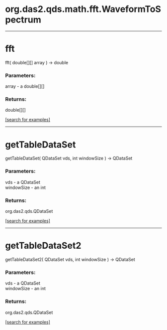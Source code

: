# org.das2.qds.math.fft.WaveformToSpectrum
***
<a name="fft"></a>
# fft
fft( double[][] array ) &rarr; double



### Parameters:
array - a double[][]

### Returns:
double[][]


<a href="https://github.com/autoplot/dev/search?q=fft&unscoped_q=fft">[search for examples]</a>

***
<a name="getTableDataSet"></a>
# getTableDataSet
getTableDataSet( QDataSet vds, int windowSize ) &rarr; QDataSet



### Parameters:
vds - a QDataSet
<br>windowSize - an int

### Returns:
org.das2.qds.QDataSet


<a href="https://github.com/autoplot/dev/search?q=getTableDataSet&unscoped_q=getTableDataSet">[search for examples]</a>

***
<a name="getTableDataSet2"></a>
# getTableDataSet2
getTableDataSet2( QDataSet vds, int windowSize ) &rarr; QDataSet



### Parameters:
vds - a QDataSet
<br>windowSize - an int

### Returns:
org.das2.qds.QDataSet


<a href="https://github.com/autoplot/dev/search?q=getTableDataSet2&unscoped_q=getTableDataSet2">[search for examples]</a>

